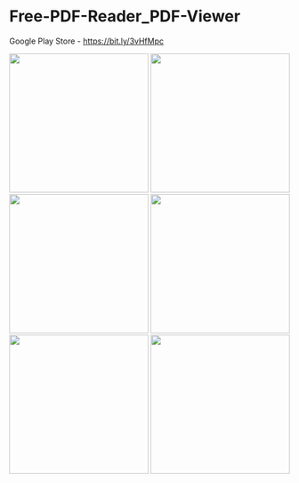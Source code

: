 # Free-PDF-Reader_PDF-Viewer

Google Play Store - https://bit.ly/3vHfMpc


<img src="https://user-images.githubusercontent.com/67259533/183033105-97e69141-c7df-4452-865c-329ce073fed5.png" width="250"/>
<img src="https://user-images.githubusercontent.com/67259533/183033122-d6a9d837-2666-4197-8924-926632f8acad.png" width="250"/>
<img src="https://user-images.githubusercontent.com/67259533/183033128-21b38389-f3c1-4e69-a9d3-09ad73d11c31.png" width="250"/>
<img src="https://user-images.githubusercontent.com/67259533/183033131-24fb5d02-109b-4fab-9d11-ded873ec1dbb.png" width="250"/>
<img src="https://user-images.githubusercontent.com/67259533/183033135-e7ad3b3e-c2aa-4ba9-b781-7c3908f7985d.png" width="250"/>
<img src="https://user-images.githubusercontent.com/67259533/183033138-e1119927-cf31-492f-a86f-ee1978c50893.png" width="250"/>

